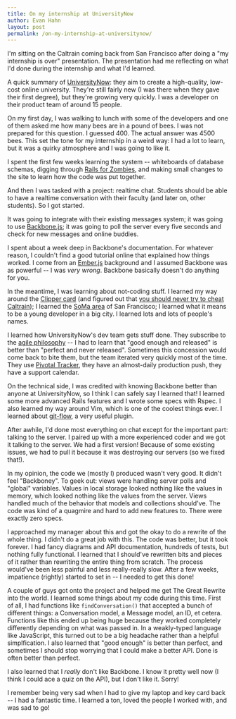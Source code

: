 ```yaml
---
title: On my internship at UniversityNow
author: Evan Hahn
layout: post
permalink: /on-my-internship-at-universitynow/
---
```

I'm sitting on the Caltrain coming back from San Francisco after doing a "my internship is over" presentation. The presentation had me reflecting on what I'd done during the internship and what I'd learned.

A quick summary of [UniversityNow][1]: they aim to create a high-quality, low-cost online university. They're still fairly new (I was there when they gave their first degree), but they're growing very quickly. I was a developer on their product team of around 15 people.

On my first day, I was walking to lunch with some of the developers and one of them asked me how many bees are in a pound of bees. I was not prepared for this question. I guessed 400. The actual answer was 4500 bees. This set the tone for my internship in a weird way: I had a lot to learn, but it was a quirky atmosphere and I was going to like it.

I spent the first few weeks learning the system -- whiteboards of database schemas, digging through [Rails for Zombies][2], and making small changes to the site to learn how the code was put together.

And then I was tasked with a project: realtime chat. Students should be able to have a realtime conversation with their faculty (and later on, other students). So I got started.

It was going to integrate with their existing messages system; it was going to use [Backbone.js][3]; it was going to poll the server every five seconds and check for new messages and online buddies.

I spent about a week deep in Backbone's documentation. For whatever reason, I couldn't find a good tutorial online that explained how things worked. I come from an [Ember.js][4] background and I assumed Backbone was as powerful -- I was *very wrong*. Backbone basically doesn't do anything for you.

In the meantime, I was learning about not-coding stuff. I learned my way around the [Clipper card][5] (and figured out that [you should never try to cheat Caltrain][6]); I learned the [SoMa area][7] of San Francisco; I learned what it means to be a young developer in a big city. I learned lots and lots of people's names.

I learned how UniversityNow's dev team gets stuff done. They subscribe to the [agile philosophy][8] -- I had to learn that "good enough and released" is better than "perfect and never released". Sometimes this concession would come back to bite them, but the team iterated very quickly most of the time. They use [Pivotal Tracker][9], they have an almost-daily production push, they have a support calendar.

On the technical side, I was credited with knowing Backbone better than anyone at UniversityNow, so I think I can safely say I learned that! I learned some more advanced Rails features and I wrote some specs with Rspec. I also learned my way around Vim, which is one of the coolest things ever. I learned about [git-flow][10], a very useful plugin.

After awhile, I'd done most everything on chat except for the important part: talking to the server. I paired up with a more experienced coder and we got it talking to the server. We had a first version! Because of some existing issues, we had to pull it because it was destroying our servers (so we fixed that!).

In my opinion, the code we (mostly I) produced wasn't very good. It didn't feel "Backboney". To geek out: views were handling server polls and "global" variables. Values in local storage looked nothing like the values in memory, which looked nothing like the values from the server. Views handled much of the behavior that models and collections should've. The code was kind of a quagmire and hard to add new features to. There were exactly zero specs.

I approached my manager about this and got the okay to do a rewrite of the whole thing. I didn't do a great job with this. The code was better, but it took forever. I had fancy diagrams and API documentation, hundreds of tests, but nothing fully functional. I learned that I should've rewritten bits and pieces of it rather than rewriting the entire thing from scratch. The process would've been less painful and less really-really slow. After a few weeks, impatience (rightly) started to set in -- I needed to get this done!

A couple of guys got onto the project and helped me get The Great Rewrite into the world. I learned some things about my code during this time. First of all, I had functions like `findConversation()` that accepted a bunch of different things: a Conversation model, a Message model, an ID, et cetera. Functions like this ended up being huge because they worked completely differently depending on what was passed in. In a weakly-typed language like JavaScript, this turned out to be a big headache rather than a helpful simplfication. I also learned that "good enough" is better than perfect, and sometimes I should stop worrying that I could make a better API. Done is often better than perfect.

I also learned that I *really* don't like Backbone. I know it pretty well now (I think I could ace a quiz on the API), but I don't like it. Sorry!

I remember being very sad when I had to give my laptop and key card back -- I had a fantastic time. I learned a ton, loved the people I worked with, and was sad to go!

 [1]: http://unow.com/
 [2]: http://railsforzombies.org/
 [3]: http://backbonejs.org/
 [4]: http://emberjs.com/
 [5]: https://www.clippercard.com/
 [6]: /is-it-worth-cheating-caltrain
 [7]: https://en.wikipedia.org/wiki/South_of_Market%2C_San_Francisco
 [8]: http://www.agilemanifesto.org/
 [9]: http://www.pivotaltracker.com/
 [10]: https://github.com/nvie/gitflow
